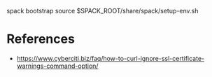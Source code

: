 




spack bootstrap
source $SPACK_ROOT/share/spack/setup-env.sh




# References

* https://www.cyberciti.biz/faq/how-to-curl-ignore-ssl-certificate-warnings-command-option/

